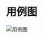 
# 用例图
![用例图](https://github.com/hongshancapital/interview-assignments/assets/145439048/4e437885-d224-4aef-bca1-168c01fc6b97)
